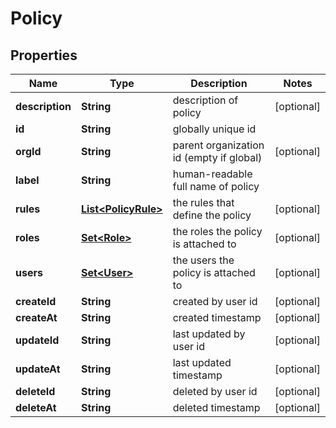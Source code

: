 

# Policy


## Properties

| Name | Type | Description | Notes |
|------------ | ------------- | ------------- | -------------|
|**description** | **String** | description of policy |  [optional] |
|**id** | **String** | globally unique id |  |
|**orgId** | **String** | parent organization id (empty if global) |  [optional] |
|**label** | **String** | human-readable full name of policy |  |
|**rules** | [**List&lt;PolicyRule&gt;**](PolicyRule.md) | the rules that define the policy |  [optional] |
|**roles** | [**Set&lt;Role&gt;**](Role.md) | the roles the policy is attached to |  [optional] |
|**users** | [**Set&lt;User&gt;**](User.md) | the users the policy is attached to |  [optional] |
|**createId** | **String** | created by user id |  [optional] |
|**createAt** | **String** | created timestamp |  [optional] |
|**updateId** | **String** | last updated by user id |  [optional] |
|**updateAt** | **String** | last updated timestamp |  [optional] |
|**deleteId** | **String** | deleted by user id |  [optional] |
|**deleteAt** | **String** | deleted timestamp |  [optional] |



